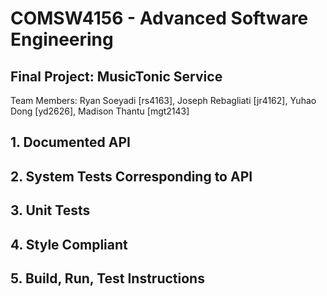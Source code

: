 # COMSW4156 - Advanced Software Engineering

## Final Project: MusicTonic Service

Team Members: Ryan Soeyadi [rs4163],
Joseph Rebagliati [jr4162], Yuhao Dong [yd2626], Madison Thantu [mgt2143]

## 1. Documented API

## 2. System Tests Corresponding to API

## 3. Unit Tests

## 4. Style Compliant

## 5. Build, Run, Test Instructions